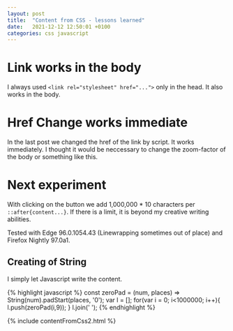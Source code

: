 ```yaml
---
layout: post
title:  "Content from CSS - lessons learned"
date:   2021-12-12 12:50:01 +0100
categories: css javascript
---
```


# Link works in the body
I always used `<link rel="stylesheet" href="...">` only in the head. It also works in the body.

# Href Change works immediate
In the last post we changed the href of the link by script. It works immediately.
I thought it would be neccessary to change the zoom-factor of the body or something like this.

# Next experiment
With clicking on the button we add 1,000,000 * 10 characters per `::after{content...}`.
If there is a limit, it is beyond my creative writing abilities.

Tested with Edge 96.0.1054.43 (Linewrapping sometimes out of place) and Firefox Nightly 97.0a1.

## Creating of String
I simply let Javascript write the content.

{% highlight javascript %}
const zeroPad = (num, places) => String(num).padStart(places, '0');
var l = [];
for(var i = 0; i<1000000; i++){
    l.push(zeroPad(i,9));
 }
 l.join(' ');
{% endhighlight %}

{% include contentFromCss2.html %}